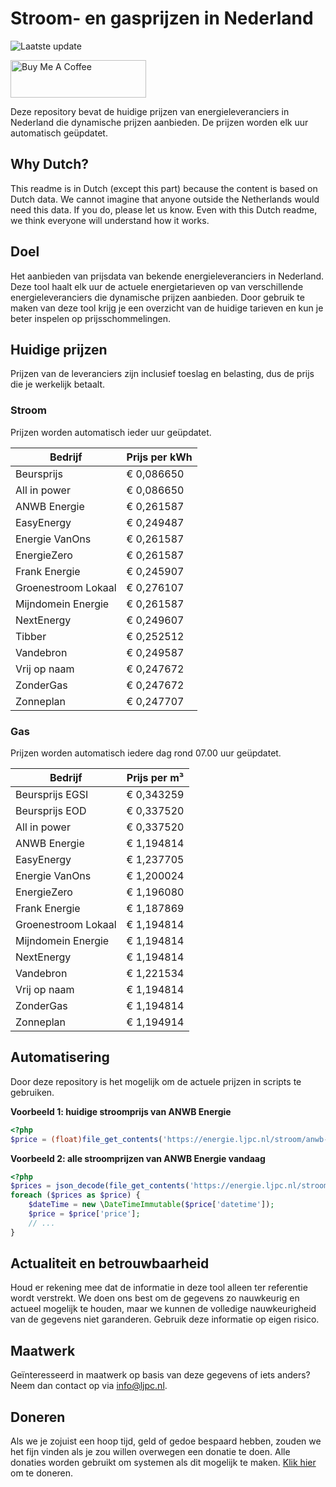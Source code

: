 # Stroom- en gasprijzen in Nederland

![Laatste update](https://img.shields.io/badge/laatste%20update-2025--07--16%2005%3A00%20CET-brightgreen)

<a href="https://www.buymeacoffee.com/Lars-" target="_blank"><img src="https://cdn.buymeacoffee.com/buttons/v2/default-orange.png" alt="Buy Me A Coffee" height="60" style="height: 60px !important;width: 217px !important;" ></a>

Deze repository bevat de huidige prijzen van energieleveranciers in Nederland die dynamische prijzen aanbieden. De prijzen worden elk uur automatisch geüpdatet.

## Why Dutch?

This readme is in Dutch (except this part) because the content is based on Dutch data. We cannot imagine that anyone outside the Netherlands would need this data. If you do, please let us know. Even with this Dutch readme, we think
everyone will understand how it works.

## Doel

Het aanbieden van prijsdata van bekende energieleveranciers in Nederland. Deze tool haalt elk uur de actuele energietarieven op van verschillende energieleveranciers die dynamische prijzen aanbieden. Door gebruik te maken van deze tool
krijg je een overzicht van de huidige tarieven en kun je beter inspelen op prijsschommelingen.

## Huidige prijzen

Prijzen van de leveranciers zijn inclusief toeslag en belasting, dus de prijs die je werkelijk betaalt.

### Stroom

Prijzen worden automatisch ieder uur geüpdatet.

 Bedrijf | Prijs per kWh 
---------|---------------
Beursprijs | € 0,086650
All in power | € 0,086650
ANWB Energie | € 0,261587
EasyEnergy | € 0,249487
Energie VanOns | € 0,261587
EnergieZero | € 0,261587
Frank Energie | € 0,245907
Groenestroom Lokaal | € 0,276107
Mijndomein Energie | € 0,261587
NextEnergy | € 0,249607
Tibber | € 0,252512
Vandebron | € 0,249587
Vrij op naam | € 0,247672
ZonderGas | € 0,247672
Zonneplan | € 0,247707


### Gas

Prijzen worden automatisch iedere dag rond 07.00 uur geüpdatet.

 Bedrijf | Prijs per m³ 
---------|--------------
Beursprijs EGSI | € 0,343259
Beursprijs EOD | € 0,337520
All in power | € 0,337520
ANWB Energie | € 1,194814
EasyEnergy | € 1,237705
Energie VanOns | € 1,200024
EnergieZero | € 1,196080
Frank Energie | € 1,187869
Groenestroom Lokaal | € 1,194814
Mijndomein Energie | € 1,194814
NextEnergy | € 1,194814
Vandebron | € 1,221534
Vrij op naam | € 1,194814
ZonderGas | € 1,194814
Zonneplan | € 1,194914


## Automatisering

Door deze repository is het mogelijk om de actuele prijzen in scripts te gebruiken.

**Voorbeeld 1: huidige stroomprijs van ANWB Energie**

```php
<?php
$price = (float)file_get_contents('https://energie.ljpc.nl/stroom/anwb-energie-nu.txt');

```

**Voorbeeld 2: alle stroomprijzen van ANWB Energie vandaag**

```php
<?php
$prices = json_decode(file_get_contents('https://energie.ljpc.nl/stroom/all-in-power-vandaag.json'),true);
foreach ($prices as $price) {
    $dateTime = new \DateTimeImmutable($price['datetime']);
    $price = $price['price'];
    // ...
}
```

## Actualiteit en betrouwbaarheid

Houd er rekening mee dat de informatie in deze tool alleen ter referentie wordt verstrekt. We doen ons best om de gegevens zo nauwkeurig en actueel mogelijk te houden, maar we kunnen de volledige nauwkeurigheid van de gegevens niet
garanderen. Gebruik deze informatie op eigen risico.

## Maatwerk

Geïnteresseerd in maatwerk op basis van deze gegevens of iets anders? Neem dan contact op
via [info@ljpc.nl](mailto:info@ljpc.nl?subject=Energie%20prijzen).

## Doneren

Als we je zojuist een hoop tijd, geld of gedoe bespaard hebben, zouden we het fijn vinden als je zou willen overwegen een
donatie te doen. Alle donaties worden gebruikt om systemen als dit mogelijk te
maken. [Klik hier](https://www.buymeacoffee.com/Lars-) om te doneren.
